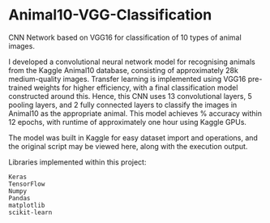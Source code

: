 # Animal10-VGG-Classification
CNN Network based on VGG16 for classification of 10 types of animal images.

I developed a convolutional neural network model for recognising animals from the Kaggle Animal10 database, consisting of approximately 28k medium-quality images. Transfer learning is implemented using VGG16 pre-trained weights for higher efficiency, with a final classification model constructed around this. Hence, this CNN uses 13 convolutional layers, 5 pooling layers, and 2 fully connected layers to classify the images in Animal10 as the appropriate animal. This model achieves % accuracy within 12 epochs, with runtime of approximately one hour using Kaggle GPUs. 

The model was built in Kaggle for easy dataset import and operations, and the original script may be viewed here, along with the execution output.

Libraries implemented within this project:

    Keras
    TensorFlow
    Numpy
    Pandas
    matplotlib
    scikit-learn
